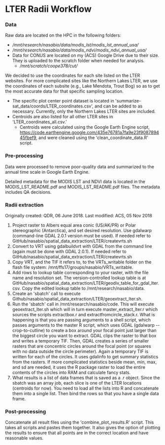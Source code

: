 # LTER Radii Workflow

### Data

Raw data are located on the HPC in the following folders:
+ */mnt/research/nasabio/data/modis_lst/modis_lst_annual_usa/*
+ */mnt/research/nasabio/data/modis_ndvi/modis_ndvi_annual_usa/*
+ Data for CONUS are located on my (ACS) Google Drive due to their size. They is uploaded to the scratch folder when needed for analysis.
	+ */mnt/scratch/coope378/cut/*

We decided to use the coordinates for each site listed on the LTER websites. For more complicated sites like the Northern Lakes LTER, we use the coordinates of each subsite (e.g., Lake Mendota, Trout Bog) so as to get the most accurate data for that specific sampling location.
+ The specific plot center point dataset is located in 'summarize-sat_data/coords/LTER_coordinates.csv', and can be added to as necessary. Currently, only the Northern Lakes LTER sites are included.
+ Centroids are also listed for all other LTER sites in 'LTER_coordinates_all.csv.'
    + Centroids were calculated using the Google Earth Engine script,  https://code.earthengine.google.com/435e76781a7fa9e23f908789445fbef9, and were cleaned using the 'clean_coordinate_data.R' script.

### Pre-processing

Data were processed to remove poor-quality data and summarized to the annual time scale in Google Earth Engine.

Detailed metadata for the MODIS LST and NDVI data is located in the MODIS_LST_README.pdf and MODIS_LST_README.pdf files. The metadata includes QA decisions.

### Radii extraction

Originally created: QDR, 06 June 2018.
Last modified: ACS, 05 Nov 2018

1. Project raster to Albers equal area conic (US/AK/PR) or Polar stereographic (Antarctica), and set desired resolution. Use gdalwarp (command-line GDAL 2.0.1 version must be used). If needed refer to GitHub/nasabio/spatial_data_extraction/LTER/createvrts.sh
2. Convert to VRT using gdalbuildvrt with GDAL from the command line (again must be done with GDAL 2.0.1). If needed refer to GitHub/nasabio/spatial_data_extraction/LTER/createvrts.sh
3. Copy VRT, and the TIF it refers to, to the VRTs_writable folder on the flash file system: /mnt/ffs17/groups/nasabio/VRTs_writable.
4. Add rows to lookup table corresponding to your raster, with the file name and resolution set. The version-controlled lookup table is at GitHub/nasabio/spatial_data_extraction/LTER/geodiv_table_for_gdal_lter.csv. Copy the edited lookup table to /mnt/research/nasabio/data.
5. Create an 'sbatch' call to execute Github/nasabio/spatial_data_extraction/LTER/geoextract_lter.sh.
6. Run the 'sbatch' call in /mnt/research/nasabio/code. This will execute geoextract_lter.sh which will in turn execute master_extract_lter.r which sources the scripts extractbox.r and extractfromcircle_stack.r. What is happening is that you are passing arguments to a shell script, which passes arguments to the master R script, which uses GDAL (gdalwarp --crop-to-cutline) to create a box around your focal point just larger than the biggest circle you want to extract. GDAL clips the raster to that box and writes a temporary TIF. Then, GDAL creates a series of smaller rasters that are concentric circles around the focal point (or squares with no data outside the circle perimeter). Again a temporary TIF is written for each of the circles. It uses gdalinfo to get summary statistics from the rasters. If more complicated statistics beside mean, min, max, and sd are needed, it uses the R package raster to load the entire contents of the circles into RAM and calculate fancy stats.
7. What results is a list of data frames that is saved as a .r object. Since the sbatch was an array job, each slice is one of the LTER locations (centroids for now). You need to load all the lists into R and concatenate them into a single list. Then bind the rows so that you have a single data frame.

### Post-processing

Concatenate all result files using the 'combine_plot_results.R' script. This takes all scripts and pastes them together. It also gives the option of plotting the results to ensure that all points are in the correct location and have reasonable values.




